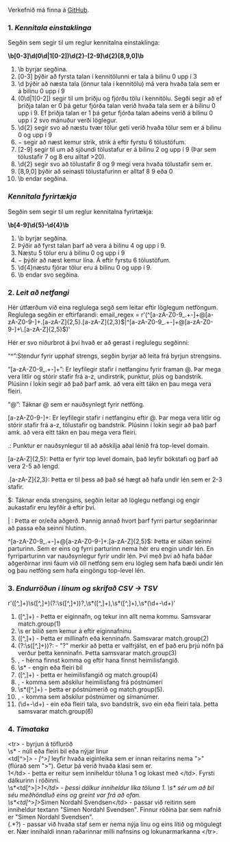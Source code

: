 Verkefnið má finna á [GitHub](https://github.com/Upplysingaverkfraedi/regex-tyrell.git).

### 1. *Kennitala einstaklinga*

Segðin sem segir til um reglur kennitalna einstaklinga: 

**\b[0-3]\d(0\d|1[0-2])\d{2}-[2-9]\d{2}[8,9,0]\b**

1. \b byrjar segðina. 
2. [0-3] þýðir að fyrsta talan í kennitölunni er tala á bilinu 0 upp í 3
3. \d þýðir að næsta tala (önnur tala í kennitölu) má vera hvaða tala sem er á bilinu 0 upp í 9
4. (0\d|1[0-2]) segir til um þriðju og fjórðu tölu í kennitölu. Segði segir að ef þriðja talan er 0 þá getur fjórða talan verið hvaða tala sem er á bilinu 0 upp í 9. Ef þriðja talan er 1 þá getur fjórða talan aðeins verið á bilinu 0 upp í 2 svo mánuður verði löglegur. 
5. \d{2} segir svo að næstu tvær tölur geti verið hvaða tölur sem er á bilinu 0 og upp í 9
6. $-$ segir að næst kemur strik, strik á eftir fyrstu 6 tölustöfum. 
7. [2-9] segir til um að sjöundi tölustafur er á bilinu 2 og upp í 9 (Þar sem tölustafir 7 og 8 eru alltaf >20).
8. \d{2} segir svo að tölustafir 8 og 9 megi vera hvaða tölustafir sem er.
9. [8,9,0] þýðir að seinasti tölustafurinn er alltaf 8 9 eða 0
10. \b endar segðina. 

### *Kennitala fyrirtækja*

Segðin sem segir til um reglur kennitalna fyrirtækja: 

**\b[4-9]\d{5}-\d{4}\b**

1. \b byrjar segðina.
2. Þýðir að fyrst talan þarf að vera á bilinu 4 og upp í 9.
3. Næstu 5 tölur eru á bilinu 0 og upp í 9
4. $-$ þýðir að næst kemur lína. Á eftir fyrstu 6 tölustöfum. 
5. \d{4}næstu fjórar tölur eru á bilinu 0 og upp í 9. 
6. \b endar svo segðina.

### 2. *Leit að netfangi* 
Hér útfærðum við eina reglulega segð sem leitar eftir löglegum netföngum. 
Reglulega segðin er eftirfarandi: 
email_regex = r'(^[a-zA-Z0-9_.+-]+@[a-zA-Z0-9-]+\.[a-zA-Z]{2,5}\.[a-zA-Z]{2,3}$|^[a-zA-Z0-9_.+-]+@[a-zA-Z0-9-]+\.[a-zA-Z]{2,5}$)'

Hér er svo niðurbrot á því hvað er að gerast í reglulegu segðinni: 

“^”:Stendur fyrir upphaf strengs, segðin byrjar að leita frá byrjun strengsins.  

“[a-zA-Z0-9_.+-]+”: Er leyfilegir stafir í netfanginu fyrir framan @. Þar mega vera litlir og stórir stafir frá a-z, undirstrik, punktur, plús og bandstrik. Plúsinn í lokin segir að það þarf amk. að vera eitt tákn en þau mega vera fleiri. 

“@”:  Táknar @ sem er nauðsynlegt fyrir netföng. 

[a-zA-Z0-9-]+: Er leyfilegir stafir í netfanginu eftir @. Þar mega vera litlir og stórir stafir  frá a-z, tölustafir og bandstrik. Plúsinn í lokin segir að það þarf amk. að vera eitt tákn en þau mega vera fleiri.

\.: Punktur er nauðsynlegur til að aðskilja aðal lénið frá top-level domain. 

[a-zA-Z]{2,5}: Þetta er fyrir top level domain, það leyfir bókstafi og þarf að vera 2-5 að lengd. 

\.[a-zA-Z]{2,3}: Þetta er til þess að það sé hægt að hafa undir lén sem er 2-3 stafir. 

$: Táknar enda strengsins, segðin leitar að löglegu netfangi og engir aukastafir eru leyfðir á eftir því. 

| : Þetta er or/eða aðgerð. Þannig annað hvort þarf fyrri partur segðarinnar að passa eða seinni hlutinn. 

^[a-zA-Z0-9_.+-]+@[a-zA-Z0-9-]+\.[a-zA-Z]{2,5}$: Þetta er síðan seinni parturinn. Sem er eins og fyrri parturinn nema hér eru engin undir lén. En fyrriparturinn var nauðsynlegur fyrir undir lén. Því með því að hafa báðar aðgerðirnar inni fáum við öll netföng sem eru lögleg sem hafa bæði undir lén og þau netföng sem hafa eingöngu top-level lén.

### 3. *Endurröðun í línum og skrifað CSV -> TSV*

r'([^,]+)\s([^,]+)(?:\s([^,]+))?,\s*([^,]+),\s*([^,]+),\s*(\d+-\d+)'

1) ([^,]+) - Þetta er eiginnafn, og tekur inn allt nema kommu. Samsvarar match.group(1)
2) \s er bilið sem kemur á eftir eiginnafninu
3) ([^,]+) - Þetta er millinafn eða kenninafn. Samsvarar match.group(2)
4) (?:\s([^,]+))?: - "?" merkir að þetta er valfrjálst, en ef það eru þrjú nöfn þá verður þetta kenninafn. Þetta samsvarar match.group(3) 
5) , - hérna finnst komma og eftir hana finnst heimilisfangið.
6) \s* - engin eða fleiri bil
7) ([^,]+) - þetta er heimilisfangið og match.group(4)
8) , - komma sem aðskilur heimilisfang frá póstnúmeri
9) \s*([^,]+) - þetta er póstnúmerið og match.group(5).
10) , - komma sem aðskilur póstnúmer og símanúmer.
11) (\d+-\d+) - ein eða fleiri tala, svo bandstrik, svo ein eða fleiri tala. þetta samsvarar match.group(6)

### 4. *Tímataka*

\<tr\> - byrjun á töfluröð  
\\s\* - núll eða fleiri bil eða nýjar línur  
\<td[^>]*\> - [^>]* leyfir hvaða eiginleika sem er innan reitarins nema ">" (flúrað sem "\>"). Getur þá verið hvaða klasi sem er.  
1\</td\> - þetta er reitur sem inniheldur töluna 1 og lokast með \</td\>. Fyrsti dálkurinn í röðinni.  
\\s\*\<td[^>]*\>1\</td\> - þessi dálkur inniheldur líka töluna 1. \\s\* sér um að bil séu meðhöndluð eins og greint var frá að ofan.  
\\s\*\<td[^>]*\>Simen Nordahl Svendsen\</td\> - passar við reitinn sem inniheldur textann "Simen Nordahl Svendsen". Finnur röðina þar sem nafnið er "Simen Nordahl Svendsen".  
\(.\*?\) - passar við hvaða staf sem er nema nýja línu og eins lítið og mögulegt er. Nær innihaldi innan raðarinnar milli nafnsins og lokunarmarkanna \</tr\>.